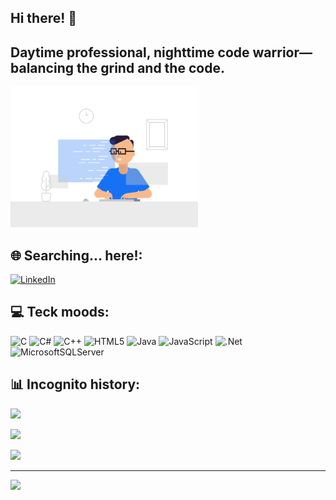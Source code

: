 ## Hi there! 👋
<html>
  <body>
    <h2>Daytime professional, nighttime code warrior—balancing the grind and the code.</h2>
    <p></p>
    <img src="https://github.com/iamdev1597/Profile/blob/main/68747470733a2f2f616e616c7974696373696e6469616d61672e636f6d2f77702d636f6e74656e742f75706c6f6164732f323031382f31322f646576656c6f7065722d6472696262626c652e676966.gif" alt="Databay showcase gif" title="Databay showcase gif" width="300"/>
  </body>
</html>

## 🌐 Searching... here!:
[![LinkedIn](https://img.shields.io/badge/LinkedIn-%230077B5.svg?logo=linkedin&logoColor=white)](https://linkedin.com/in/https://www.linkedin.com/in/dev-gautam-614230172/) 

## 💻 Teck moods:
![C](https://img.shields.io/badge/c-%2300599C.svg?style=for-the-badge&logo=c&logoColor=white) ![C#](https://img.shields.io/badge/c%23-%23239120.svg?style=for-the-badge&logo=csharp&logoColor=white) ![C++](https://img.shields.io/badge/c++-%2300599C.svg?style=for-the-badge&logo=c%2B%2B&logoColor=white) ![HTML5](https://img.shields.io/badge/html5-%23E34F26.svg?style=for-the-badge&logo=html5&logoColor=white) ![Java](https://img.shields.io/badge/java-%23ED8B00.svg?style=for-the-badge&logo=openjdk&logoColor=white) ![JavaScript](https://img.shields.io/badge/javascript-%23323330.svg?style=for-the-badge&logo=javascript&logoColor=%23F7DF1E) ![.Net](https://img.shields.io/badge/.NET-5C2D91?style=for-the-badge&logo=.net&logoColor=white) ![MicrosoftSQLServer](https://img.shields.io/badge/Microsoft%20SQL%20Server-CC2927?style=for-the-badge&logo=microsoft%20sql%20server&logoColor=white)

## 📊 Incognito history:
![](https://github-readme-stats.vercel.app/api?username=iamdev1597&theme=dark&hide_border=false&include_all_commits=true&count_private=false)<br/> 

![](https://github-readme-streak-stats.herokuapp.com/?user=iamdev1597&theme=dark&hide_border=false)<br/>

![](https://github-readme-stats.vercel.app/api/top-langs/?username=iamdev1597&theme=dark&hide_border=false&include_all_commits=true&count_private=false&layout=compact)


---
[![](https://visitcount.itsvg.in/api?id=iamdev1597&label=Profile%20Views&color=6&icon=5&pretty=true)](https://visitcount.itsvg.in)

<!-- Proudly created with GPRM ( https://gprm.itsvg.in ) -->
